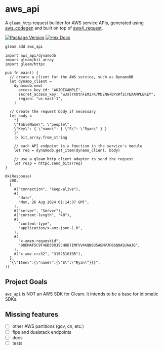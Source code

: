 # aws_api

A `gleam_http` request builder for AWS service APIs, generated using [aws_codegen](https://github.com/ryanmiville/aws_codegen) and built on top of [aws4_request](https://github.com/lpil/aws4_request).

[![Package Version](https://img.shields.io/hexpm/v/aws_api)](https://hex.pm/packages/aws_api)
[![Hex Docs](https://img.shields.io/badge/hex-docs-ffaff3)](https://hexdocs.pm/aws_api/)

```sh
gleam add aws_api
```

```gleam
import aws_api/dynamodb
import gleam/bit_array
import gleam/httpc

pub fn main() {
  // create a client for the AWS service, such as DynamoDB
  let dynamo_client =
    dynamodb.new(
      access_key_id: "AKIDEXAMPLE",
      secret_access_key: "wJalrXUtnFEMI/K7MDENG+bPxRfiCYEXAMPLEKEY",
      region: "us-east-1",
    )

  // Create the request body if necessary
  let body =
    "{
    \"TableName\": \"people\",
    \"Key\": { \"name\": { \"S\": \"Ryan\" } }
    }"
    |> bit_array.from_string

    // each API endpoint is a function in the service's module
    let req = dynamodb.get_item(dynamo_client, body)

    // use a gleam_http client adapter to send the request
    let resp = httpc.send_bits(req)
}
```

```gleam
Ok(Response(
  200,
  [
    #("connection", "keep-alive"),
    #(
      "date",
      "Mon, 26 Aug 2024 01:14:37 GMT",
    ),
    #("server", "Server"),
    #("content-length", "48"),
    #(
      "content-type",
      "application/x-amz-json-1.0",
    ),
    #(
      "x-amzn-requestid",
      "9UDMAF5C9T46D39RJSCHUB7IMFVV4KQNSO5AEMVJF66Q9ASUAAJG",
    ),
    #("x-amz-crc32", "3152510195"),
  ],
  "{\"Item\":{\"name\":{\"S\":\"Ryan\"}}}",
))
```

## Project Goals

`aws_api` is NOT an AWS SDK for Gleam. It intends to be a base for idiomatic SDKs.

## Missing features

- [ ] other AWS partitions (gov, cn, etc.)
- [ ] fips and dualstack endpoints
- [ ] docs
- [ ] tests
